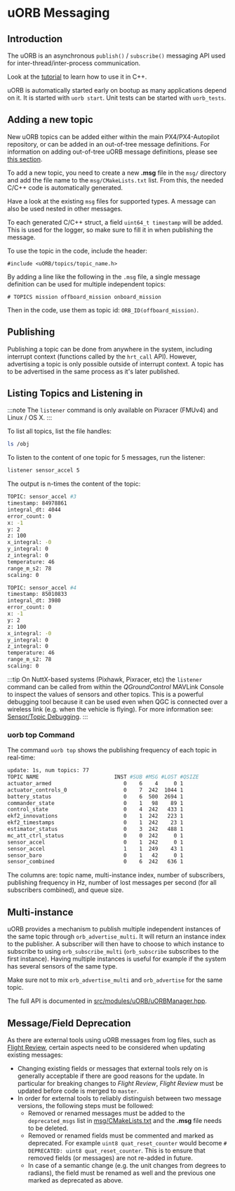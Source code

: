 # uORB Messaging

## Introduction

The uORB is an asynchronous `publish()` / `subscribe()` messaging API used for inter-thread/inter-process communication.

Look at the [tutorial](../modules/hello_sky.md) to learn how to use it in C++.

uORB is automatically started early on bootup as many applications depend on it.
It is started with `uorb start`. Unit tests can be started with `uorb_tests`.

## Adding a new topic

New uORB topics can be added either within the main PX4/PX4-Autopilot repository, or can be added in an out-of-tree message definitions.
For information on adding out-of-tree uORB message definitions, please see [this section](../advanced/out_of_tree_modules.md#out-of-tree-uorb-message-definitions).

To add a new topic, you need to create a new **.msg** file in the `msg/` directory and add the file name to the `msg/CMakeLists.txt` list.
From this, the needed C/C++ code is automatically generated.

Have a look at the existing `msg` files for supported types.
A message can also be used nested in other messages.

To each generated C/C++ struct, a field `uint64_t timestamp` will be added.
This is used for the logger, so make sure to fill it in when publishing the message.

To use the topic in the code, include the header:

```
#include <uORB/topics/topic_name.h>
```

By adding a line like the following in the `.msg` file, a single message definition can be used for multiple independent topics:

```
# TOPICS mission offboard_mission onboard_mission
```

Then in the code, use them as topic id: `ORB_ID(offboard_mission)`.


## Publishing

Publishing a topic can be done from anywhere in the system, including interrupt context (functions called by the `hrt_call` API).
However, advertising a topic is only possible outside of interrupt context.
A topic has to be advertised in the same process as it's later published.

## Listing Topics and Listening in

:::note
The `listener` command is only available on Pixracer (FMUv4) and Linux / OS X.
:::

To list all topics, list the file handles:

```sh
ls /obj
```

To listen to the content of one topic for 5 messages, run the listener:

```sh
listener sensor_accel 5
```

The output is n-times the content of the topic:

```sh
TOPIC: sensor_accel #3
timestamp: 84978861
integral_dt: 4044
error_count: 0
x: -1
y: 2
z: 100
x_integral: -0
y_integral: 0
z_integral: 0
temperature: 46
range_m_s2: 78
scaling: 0

TOPIC: sensor_accel #4
timestamp: 85010833
integral_dt: 3980
error_count: 0
x: -1
y: 2
z: 100
x_integral: -0
y_integral: 0
z_integral: 0
temperature: 46
range_m_s2: 78
scaling: 0
```

:::tip
On NuttX-based systems (Pixhawk, Pixracer, etc) the `listener` command can be called from within the *QGroundControl* MAVLink Console to inspect the values of sensors and other topics.
This is a powerful debugging tool because it can be used even when QGC is connected over a wireless link (e.g. when the vehicle is flying).
For more information see: [Sensor/Topic Debugging](../debug/sensor_uorb_topic_debugging.md).
:::

### uorb top Command

The command `uorb top` shows the publishing frequency of each topic in real-time:

```sh
update: 1s, num topics: 77
TOPIC NAME                        INST #SUB #MSG #LOST #QSIZE
actuator_armed                       0    6    4     0 1
actuator_controls_0                  0    7  242  1044 1
battery_status                       0    6  500  2694 1
commander_state                      0    1   98    89 1
control_state                        0    4  242   433 1
ekf2_innovations                     0    1  242   223 1
ekf2_timestamps                      0    1  242    23 1
estimator_status                     0    3  242   488 1
mc_att_ctrl_status                   0    0  242     0 1
sensor_accel                         0    1  242     0 1
sensor_accel                         1    1  249    43 1
sensor_baro                          0    1   42     0 1
sensor_combined                      0    6  242   636 1
```
The columns are: topic name, multi-instance index, number of subscribers, publishing frequency in Hz, number of lost messages per second (for all subscribers combined), and queue size.


## Multi-instance

uORB provides a mechanism to publish multiple independent instances of the same topic through `orb_advertise_multi`.
It will return an instance index to the publisher.
A subscriber will then have to choose to which instance to subscribe to using `orb_subscribe_multi` (`orb_subscribe` subscribes to the first instance).
Having multiple instances is useful for example if the system has several sensors of the same type.

Make sure not to mix `orb_advertise_multi` and `orb_advertise` for the same topic.

The full API is documented in
[src/modules/uORB/uORBManager.hpp](https://github.com/PX4/PX4-Autopilot/blob/master/src/modules/uORB/uORBManager.hpp).

<a id="deprecation"></a>
## Message/Field Deprecation
As there are external tools using uORB messages from log files, such as [Flight Review](https://github.com/PX4/flight_review), certain aspects need to be considered when updating existing messages:

- Changing existing fields or messages that external tools rely on is generally acceptable if there are good reasons for the update.
  In particular for breaking changes to *Flight Review*, *Flight Review* must be updated before code is merged to `master`.
- In order for external tools to reliably distinguish between two message versions, the following steps must be followed:
  - Removed or renamed messages must be added to the `deprecated_msgs` list in [msg/CMakeLists.txt](https://github.com/PX4/PX4-Autopilot/blob/c5a6a60903455c3600f47e3c45ecaa48614559c8/msg/CMakeLists.txt#L189) and the **.msg** file needs to be deleted.
  - Removed or renamed fields must be commented and marked as deprecated.
    For example `uint8 quat_reset_counter` would become `# DEPRECATED: uint8 quat_reset_counter`. 
    This is to ensure that removed fields (or messages) are not re-added in future.
  - In case of a semantic change (e.g. the unit changes from degrees to radians), the field must be renamed as well and the previous one marked as deprecated as above.

